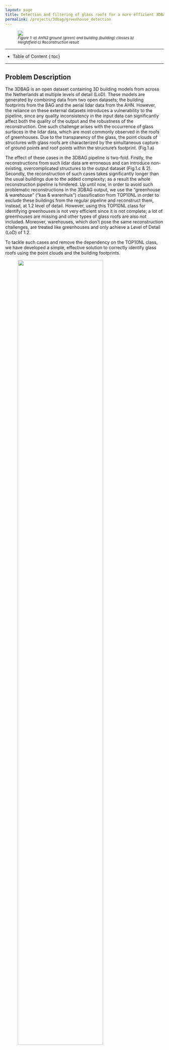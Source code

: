 ```yaml
---
layout: page
title: Detection and filtering of glass roofs for a more efficient 3DBAG reconstruction pipeline
permalink: /projects/3dbag/greenhouse_detection
---
```


<div class="row">
  <div class="col-sm-12 col-xs-12">
  <figure>
    <img class="img-responsive" src="{{ "img/greenhouses1.png" }}">
    <figcaption style="font-style:italic;font-size:smaller"> Figure 1:  a) AHN3 ground (green) and building (building) classes b) Heightfield c) Reconstruction result 
    </figcaption>
  </figure>
  </div>
</div>

- - -

* Table of Content
{:toc}

- - -


## Problem Description

The 3DBAG is an open dataset containing 3D building models from across the Netherlands at multiple levels of detail (LoD). These models are generated by combining data from two open datasets; the building footprints from the BAG and the aerial lidar data from the AHN. However, the reliance on these external datasets introduces a vulnerability to  the pipeline, since any quality inconsistency in the input data can significantly affect both the quality of  the output and the robustness of the reconstruction. One such challenge arises with the occurrence of glass surfaces in the lidar data, which are most commonly observed in the roofs of greenhouses. Due to the transparency of the glass, the point clouds of  structures with glass roofs are characterized by  the simultaneous capture of ground points and roof points within the structure’s footprint. (Fig.1.a)

The effect of these cases in the 3DBAG pipeline is two-fold. Firstly, the reconstructions from such lidar data are erroneous and can introduce non-existing, overcomplicated structures to the output dataset (Fig.1.c & 2). Secondly, the reconstruction of such cases takes significantly longer than the usual buildings due to the added complexity; as a result the whole reconstruction pipeline is hindered. Up until now, in order to avoid such problematic reconstructions in the  3DBAG output, we use the  “greenhouse & warehouse” (“kas & warenhuis”) classification from TOP10NL in order to exclude these buildings from the regular pipeline and reconstruct them, instead, at 1.2 level of detail.  However, using this TOP10NL class for identifying greenhouses is not very efficient since it is not complete; a lot of greenhouses are missing and other types of glass roofs are also not included. Moreover, warehouses, which don't pose the same reconstruction challenges, are treated like greenhouses and only achieve a Level of Detail (LoD) of 1.2. 

To tackle such cases and remove the dependency on the TOP10NL class, we have developed a simple, effective solution to correctly identify glass roofs using the point clouds and the building footprints. 

<div class="row">
  <div class="col-sm-12 col-xs-12">
    <figure>
    <img class="img-responsive" src="{{ "img/greenhouses2.png" }}" style="width:80%">
    <figcaption style="font-style:italic;font-size:smaller">Figure 2. Left: Footprint of a greenhouse, Right: problematic reconstruction due to the effect of the glass roof
    </figcaption>
  </figure>
  </div>
</div>


## Solution

As mentioned before, the glass roofs are characterized by the simultaneous existence of ground points and roof points within the structure’s footprint (Fig.3). Based on this characteristic, we utilize the AHN point cloud classes to divide the points into “ground” and “non-ground” and then we study the distribution of the points in 2D. Since different regions of the building footprint might present different distribution of points, we take advantage of the way te Classification Tree algorithms are designed and we classify each region as  “normal”, where most of the points belong to a single class, or as “mixed” where the cell under examination presents a mixture of both classes. As a high-level explanation, a Tree Classification algorithm selects from a whole dataset, which value of which variable better splits the data in two groups. For each group iteratively does the same, until a certain finishing condition is achieved. This process when performed only using two variables, looks like the example in the image below (Fig.4).

We chose to employ Random Forest classification, which works as an ensemble of multiple tree models using different subsets of the same data. Part of the predictive power of this method in comparison with simple regression trees is lost when only using only two features, but the small differences provided by very similar individual tree models will emphasize the least certain regions, such as walls, where different Regression Trees disagree on its classification.  
 

<div class="row">
  <div class="col-sm-12 col-xs-12">
      <figure>
    <img class="img-responsive" src="{{ "img/normal.png" }}" style="width:50%;float:left">
    <img class="img-responsive" src="{{ "img/mixed.png" }}" style="width:50%;float:left">
    <figcaption style="font-style:italic;font-size:smaller">Figure 3: Top view of the pointclouds of two buildings where the ground points are shown in red and non-ground points are shown in blue. Left: The building displays distinct regions of ground and non-ground (roof) points, Right: The building exhibits a blend of ground and non-ground points, indicative of a glass roof.
    </figcaption>
  </figure>
  </div>
</div>

---
<div class="row">
  <div class="col-sm-12 col-xs-12">
    <figure> 
    <img class="img-responsive" src="{{ "img/decision_tree.png" }}" style="width:70%">
    <figcaption style="font-style:italic;font-size:smaller">Figure 4: A Decision tree with 2 variables and its representation in a 2D plane.
    </figcaption>
  </figure>
  </div>
</div>

- - -


Because of the way that Random Forest classification divides the space in cells, we need to pre-process our data in order to align them as much as possible with the axes of the 2D space. After the pointcloud and footprints are rotated, a Random Forest model is trained for each building. The output is a heatmap of the probabilities of the building being "normal" or "mixed" (and thus containing a glass roof). Considering the mean and median values those probabilities but also the complexity of the building footprint, we can subsequently categorize each building as "normal" or as "containing glass-roof" (Fig.5).


<div class="row">
  <div class="col-sm-12 col-xs-12">
      <figure>
    <img class="img-responsive" src="{{ "img/greenhouses3.png" }}" style="width:80%">
    <figcaption style="font-style:italic;font-size:smaller">Figure 5: Left: Scatter plot of ground and non-ground points, Right: Probability that the grid-cell is "normal" vs "glass-roof". The results indicate that the roof is divided in two parts; one concrete and one glass. 
    </figcaption>
  </figure>
  </div>
</div>




## Results
To test and visualize how our method performs, we used a subset of buildings with area above 100sqrm. We used the TOP10NL classification but we performed a additional manual check to make sure that no warehouses were included in the "greenhouses" class. We chose a region near Poeldijk which is characterized by the large number of greenhouses. As shown in Figure 7, our method succeeds in detecting multiple building with glass-roofs which were not classified by TOP10NL. Additionally, our method is able to detect cases where the buildings might have only partially a glass roof.  

<div class="row">
  <div class="col-sm-12 col-xs-12">
    <figure style="border-top:0;border:0">
    <div>
    <img class="img-responsive" src="{{ "img/rusthovenlaan_0.jpg" }}" style="width:33%;float:left">
    <img class="img-responsive" src="{{ "img/rusthovenlaan_1.png" }}" style="width:33%;float:left">
    <img class="img-responsive" src="{{ "img/rusthovenlaan_2.jpg" }}" style="width:33%">
    </div>
    <figcaption style="font-style:italic;font-size:smaller;padding:5px"> Figure 6: Example of detected greenhouse: Left: the pointcloud, Middle: building footprint, Right: aerial photo of the greenhouse. 
    </figcaption>
  </figure>
  </div>
</div>

---

<div class="row">
  <div class="col-sm-12 col-xs-12">
      <figure>
    <img class="img-responsive" src="{{ "img/ROI.jpg" }}" style="width:80%">
    <figcaption style="font-style:italic;font-size:smaller"> Figure 7: Blue: Greenhouses and Warehouses from TOP10NL, Red: detected glass roofs by our method. 
    </figcaption>
  </figure>
  </div>
</div>

